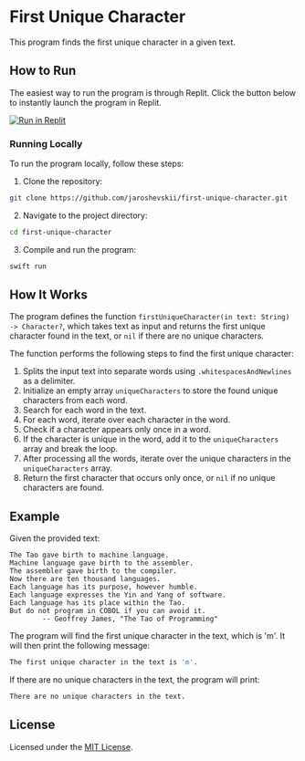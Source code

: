 # First Unique Character

This program finds the first unique character in a given text.

## How to Run

The easiest way to run the program is through Replit. Click the button below to instantly launch the program in Replit.

[![Run in Replit](https://img.shields.io/badge/Run%20in-Replit-%20?logo=replit&labelColor=white&color=%23F26207)](https://replit.com/@Jaroshevskii/first-unique-character?v=1)

### Running Locally

To run the program locally, follow these steps:

1. Clone the repository:
```zsh
git clone https://github.com/jaroshevskii/first-unique-character.git
```
2. Navigate to the project directory:
```zsh
cd first-unique-character
```
3. Compile and run the program:
```zsh
swift run
```

## How It Works

The program defines the function `firstUniqueCharacter(in text: String) -> Character?`, which takes text as input and returns the first unique character found in the text, or `nil` if there are no unique characters.

The function performs the following steps to find the first unique character:

1. Splits the input text into separate words using `.whitespacesAndNewlines` as a delimiter.
2. Initialize an empty array `uniqueCharacters` to store the found unique characters from each word.
3. Search for each word in the text.
4. For each word, iterate over each character in the word.
5. Check if a character appears only once in a word.
6. If the character is unique in the word, add it to the `uniqueCharacters` array and break the loop.
7. After processing all the words, iterate over the unique characters in the `uniqueCharacters` array.
8. Return the first character that occurs only once, or `nil` if no unique characters are found.

## Example

Given the provided text:

```
The Tao gave birth to machine language.
Machine language gave birth to the assembler.
The assembler gave birth to the compiler.
Now there are ten thousand languages.
Each language has its purpose, however humble.
Each language expresses the Yin and Yang of software.
Each language has its place within the Tao.
But do not program in COBOL if you can avoid it.
        -- Geoffrey James, "The Tao of Programming"
```

The program will find the first unique character in the text, which is 'm'. It will then print the following message:

```zsh
The first unique character in the text is 'm'.
```

If there are no unique characters in the text, the program will print:

```zsh
There are no unique characters in the text.
```

## License

Licensed under the [MIT License](LICENSE).

